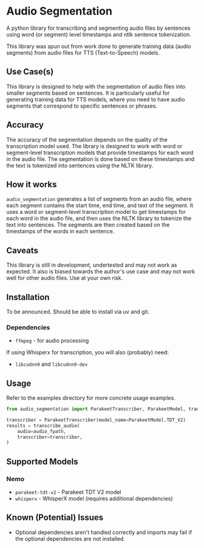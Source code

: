 # Audio Segmentation

A python library for transcribing and segmenting audio files by sentences using word (or segment) level timestamps and ntlk sentence tokenization.

This library was spun out from work done to generate training data (audio segments) from audio files for TTS (Text-to-Speech) models.

## Use Case(s)

This library is designed to help with the segmentation of audio files into smaller segments based on sentences. It is particularly useful for generating training data for TTS models, where you need to have audio segments that correspond to specific sentences or phrases.

## Accuracy

The accuracy of the segmentation depends on the quality of the transcription model used. The library is designed to work with word or segment-level transcription models that provide timestamps for each word in the audio file. The segmentation is done based on these timestamps and the text is tokenized into sentences using the NLTK library.

## How it works

`audio_segmentation` generates a list of segments from an audio file, where each segment contains the start time, end time, and text of the segment. It uses a word or segment-level transcription model to get timestamps for each word in the audio file, and then uses the NLTK library to tokenize the text into sentences. The segments are then created based on the timestamps of the words in each sentence.

## Caveats

This library is still in development, undertested and may not work as expected. It also is biased towards the author's use case and may not work well for other audio files. Use at your own risk.

## Installation

To be announced. Should be able to install via uv and git.

### Dependencies

- `ffmpeg` - for audio processing

If using Whisperx for transcription, you will also (probably) need:

- `libcudnn9` and `libcudnn9-dev`

## Usage

Refer to the examples directory for more concrete usage examples.

```python
from audio_segmentation import ParakeetTranscriber, ParakeetModel, transcribe_audio

transcriber = ParakeetTranscriber(model_name=ParakeetModel.TDT_V2)
results = transcribe_audio(
    audio=audio_fpath,
    transcriber=transcriber,
)
```

## Supported Models

### Nemo

- `parakeet-tdt-v2` - Parakeet TDT V2 model
- `whisperx` - WhisperX model (requires additional dependencies)



## Known (Potential) Issues

- Optional dependencies aren't handled correctly and imports may fail if the optional dependencies are not installed.
